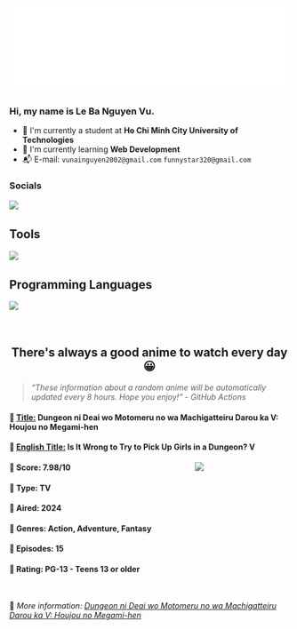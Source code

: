 
<img src="svg/nai.svg" />

<br />

<h3>Hi, my name is <strong>Le Ba Nguyen Vu</strong>.</h3>

- 🏫 I'm currently a student at **Ho Chi Minh City University of Technologies**
- 👀 I'm currently learning **Web Development**
- 📬 E-mail: `vunainguyen2002@gmail.com` `funnystar320@gmail.com`


<h3>Socials</h3>
<a target="_blank" href="https://instagram.com/vu.le1352"><img src="https://img.shields.io/badge/Instagram-%23E4405F.svg?style=for-the-badge&logo=Instagram&logoColor=white" /></a>

<p>
  <h2>Tools</h2>
  <a href="https://skillicons.dev">
    <img src="https://skillicons.dev/icons?i=git,dotnet,mongodb,express,react,nodejs,bootstrap,tailwind,laravel,docker&theme=dark" />
  </a>

  <br />

  <h2>Programming Languages</h2>

  <a href="https://skillicons.dev">
    <img src="https://skillicons.dev/icons?i=javascript,typescript,html,css,cs,php&theme=dark" />
  </a>
</p>

<br />

<h2 align="center">There's always a good anime to watch every day 😀</h2>

<blockquote>
<i>
<q>These information about a random anime will be automatically updated every 8 hours. Hope you enjoy!</q> - GitHub Actions
</i>
</blockquote>

<h4>
  <strong>🥭 <u>Title:</u></strong> Dungeon ni Deai wo Motomeru no wa Machigatteiru Darou ka V: Houjou no Megami-hen
</h4>

<h4>🌿 <u>English Title:</u> Is It Wrong to Try to Pick Up Girls in a Dungeon? V</h4>

<img align="right" width="170" src=https://cdn.myanimelist.net/images/anime/1299/144738.jpg />

<h4>🌱 Score: 7.98/10</h4>

<h4>🌲 Type: TV</h4>

<h4>🌴 Aired: 2024</h4>

<h4>🌵 Genres: Action, Adventure, Fantasy</h4>

<h4>🥑 Episodes: 15</h4>

<h4>🍏 Rating: PG-13 - Teens 13 or older</h4>

<br />

🍂 *More information: [Dungeon ni Deai wo Motomeru no wa Machigatteiru Darou ka V: Houjou no Megami-hen](https://myanimelist.net/anime/57066/Dungeon_ni_Deai_wo_Motomeru_no_wa_Machigatteiru_Darou_ka_V__Houjou_no_Megami-hen)*
    